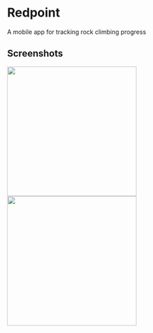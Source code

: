 # Redpoint
A mobile app for tracking rock climbing progress

## Screenshots
<img src="https://user-images.githubusercontent.com/30608363/187832603-7a5585fb-4558-4bec-a0f9-a21b258b2b54.png" width="300"/>
<img src="https://user-images.githubusercontent.com/30608363/187832674-b7eb5b70-6bdb-43a2-948f-ba74a22ae825.png" width="300"/>
